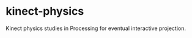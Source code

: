 kinect-physics
==============

Kinect physics studies in Processing for eventual interactive projection.